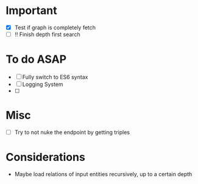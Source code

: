 # Important
- [x] Test if graph is completely fetch 
- [ ] :bangbang: Finish depth first search

# To do ASAP
- [ ] Fully switch to ES6 syntax
- [ ] Logging System
- [ ] 

# Misc
- [ ] Try to not nuke the endpoint by getting triples

# Considerations
- Maybe load relations of input entities recursively, up to a certain depth